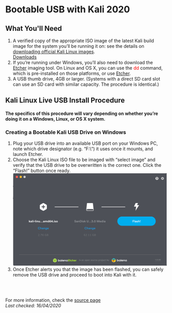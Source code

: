 # Bootable USB with Kali 2020

## What You'll Need

1. A verified copy of the appropriate ISO image of the latest Kali build image for the system you’ll be running it on: see the details on [downloading official Kali Linux images](https://www.kali.org/docs/introduction/download-official-kali-linux-images/). <br> [Downloads](https://www.kali.org/downloads/)
2. If you’re running under Windows, you’ll also need to download the [Etcher](https://www.balena.io/etcher/) imaging tool. On Linux and OS X, you can use the <span style="color:red">dd </span> command, which is pre-installed on those platforms, or use [Etcher](https://www.balena.io/etcher/).
3. A USB thumb drive, 4GB or larger. (Systems with a direct SD card slot can use an SD card with similar capacity. The procedure is identical.)

## Kali Linux Live USB Install Procedure

#### The specifics of this procedure will vary depending on whether you’re doing it on a Windows, Linux, or OS X system.

### Creating a Bootable Kali USB Drive on Windows

1. Plug your USB drive into an available USB port on your Windows PC, note which drive designator (e.g. “F:\“) it uses once it mounts, and launch Etcher.
2. Choose the Kali Linux ISO file to be imaged with “select image” and verify that the USB drive to be overwritten is the correct one. Click the “Flash!” button once ready.<br> ![Etcher interface](../images/kali-usb-install-windows.png)
3. Once Etcher alerts you that the image has been flashed, you can safely remove the USB drive and proceed to boot into Kali with it.

<br>
<br>

For more information, check the [source page](https://www.kali.org/docs/usb/kali-linux-live-usb-install/)
<br>
*Last checked: 16/04/2020*
